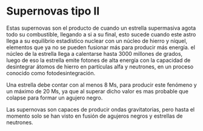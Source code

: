 # Supernovas tipo II

Estas supernovas son el producto de cuando un estrella supermasiva agota todo su combustible, llegando a si a su final, esto sucede cuando este astro llega a su equilibrio estadístico nuclear con un núcleo de hierro y níquel, elementos que ya no se pueden fusionar más para producir más energía. el núcleo de la estrella llega a calentarse hasta 3000 millones de grados, luego de eso la estrella emite fotones de alta energía con la capacidad de desintegrar átomos de hierro en partículas alfa y neutrones, en un proceso conocido como fotodesintegración.

Una estrella debe contar con al menos 8 Ms, para producir este fenómeno y un máximo de 20 Ms, ya que al superar dicho valor es mas probable que colapse para formar un agujero negro.

Las supernovas son capaces de producir ondas gravitatorias, pero hasta el momento solo se han visto en fusión de agujeros negros y estrellas de neutrones.

